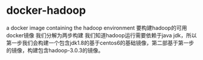 # docker-hadoop
a docker image containing the hadoop environment
  要构建hadoop的可用docker镜像 我们分解为两步构建 我们知道hadoop运行需要依赖于java jdk，所以第一步我们会构建一个包含jdk1.8的基于centos6的基础镜像，第二部基于第一步的镜像，构建包含hadoop-3.0.3的镜像。
